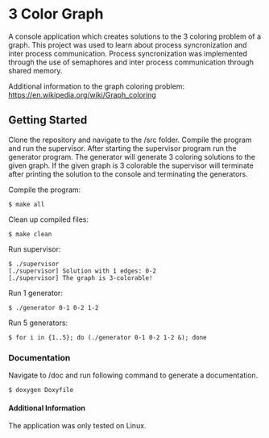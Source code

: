 # 3 Color Graph

A console application which creates solutions to the 3 coloring problem of a graph. This project was used to learn 
about process syncronization and inter process communication. Process syncronization was implemented through the use 
of semaphores and inter process communication through shared memory.

Additional information to the graph coloring problem: https://en.wikipedia.org/wiki/Graph_coloring

## Getting Started

Clone the repository and navigate to the /src folder. Compile the program and run the supervisor. After starting the 
supervisor program run the generator program. The generator will generate 3 coloring solutions to the given graph. If the given graph is 3 colorable the supervisor will terminate after printing the solution to the console and terminating the generators.

Compile the program:
```
$ make all
```
Clean up compiled files:
```
$ make clean
```

Run supervisor:
```
$ ./supervisor
[./supervisor] Solution with 1 edges: 0-2
[./supervisor] The graph is 3-colorable!
```

Run 1 generator:
```
$ ./generator 0-1 0-2 1-2
```
Run 5 generators:
```
$ for i in {1..5}; do (./generator 0-1 0-2 1-2 &); done
```

### Documentation

Navigate to /doc and run following command to generate a documentation.
```
$ doxygen Doxyfile
```

#### Additional Information

The application was only tested on Linux.
